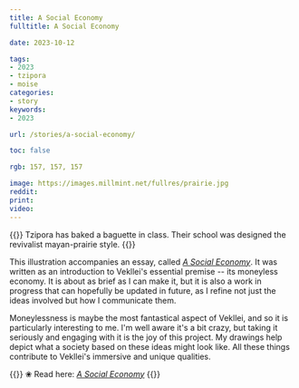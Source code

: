 ```yaml
---
title: A Social Economy
fulltitle: A Social Economy

date: 2023-10-12

tags:
- 2023
- tzipora
- moise
categories:
- story
keywords:
- 2023

url: /stories/a-social-economy/

toc: false

rgb: 157, 157, 157

image: https://images.millmint.net/fullres/prairie.jpg
reddit:
print:
video:
---
```

{{<note caption>}}
Tzipora has baked a baguette in class. Their school was designed the revivalist mayan-prairie style.
{{</note>}}

This illustration accompanies an essay, called [*A Social Economy*](/social-economy/). It was written as an introduction to Vekllei's essential premise -- its moneyless economy. It is about as brief as I can make it, but it is also a work in progress that can hopefully be updated in future, as I refine not just the ideas involved but how I communicate them.

Moneylessness is maybe the most fantastical aspect of Vekllei, and so it is particularly interesting to me. I'm well aware it's a bit crazy, but taking it seriously and engaging with it is the joy of this project. My drawings help depict what a society based on these ideas might look like. All these things contribute to Vekllei's immersive and unique qualities.

{{<note>}}
❀ Read here: *[A Social Economy](/social-economy/)*
{{</note>}}